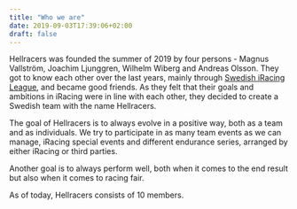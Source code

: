 ```yaml
---
title: "Who we are"
date: 2019-09-03T17:39:06+02:00
draft: false
---
```


Hellracers was founded the summer of 2019 by four persons - Magnus Vallström, Joachim Ljunggren, Wilhelm Wiberg and Andreas Olsson. They got to know each other over the last years, mainly through <a href="https://swedishiracingleague.se" target="_blank">Swedish iRacing League</a>, and became good friends. As they felt that their goals and ambitions in iRacing were in line with each other, they decided to create a Swedish team with the name Hellracers.

The goal of Hellracers is to always evolve in a positive way, both as a team and as individuals. We try to participate in as many team events as we can manage, iRacing special events and different endurance series, arranged by either iRacing or third parties.

Another goal is to always perform well, both when it comes to the end result but also when it comes to racing fair.

As of today, Hellracers consists of 10 members.
